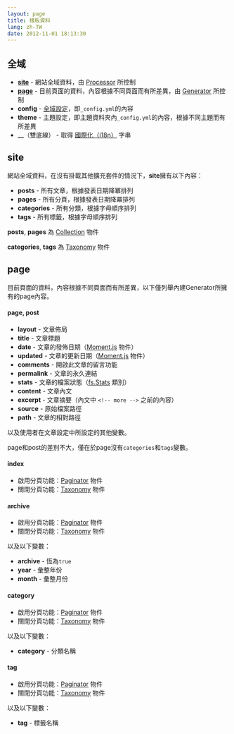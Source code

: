 ```yaml
---
layout: page
title: 樣板資料
lang: zh-TW
date: 2012-11-01 18:13:30
---
```


## 全域

- **[site](#site)** - 網站全域資料，由 [Processor][1] 所控制
- **[page](#page)** - 目前頁面的資料，內容根據不同頁面而有所差異，由 [Generator][2] 所控制
- **config** - [全域設定][3]，即`_config.yml`的內容
- **theme** - 主題設定，即主題資料夾內`_config.yml`的內容，根據不同主題而有所差異
- **__**（雙底線） - 取得 [國際化（i18n）][9] 字串

<a id="site"></a>
## site

網站全域資料，在沒有掛載其他擴充套件的情況下，**site**擁有以下內容：

- **posts** - 所有文章，根據發表日期降冪排列
- **pages** - 所有分頁，根據發表日期降冪排列
- **categories** - 所有分類，根據字母順序排列
- **tags** - 所有標籤，根據字母順序排列

**posts**, **pages** 為 [Collection][4] 物件

**categories**, **tags** 為 [Taxonomy][5] 物件

<a id="page"></a>
## page

目前頁面的資料，內容根據不同頁面而有所差異，以下僅列舉內建Generator所擁有的page內容。

#### page, post

- **layout** - 文章佈局
- **title** - 文章標題
- **date** - 文章的發佈日期（[Moment.js][7] 物件）
- **updated** - 文章的更新日期（[Moment.js][7] 物件）
- **comments** - 開啟此文章的留言功能
- **permalink** - 文章的永久連結
- **stats** - 文章的檔案狀態（[fs.Stats][8] 類別）
- **content** - 文章內文
- **excerpt** - 文章摘要（內文中 `<!-- more -->` 之前的內容）
- **source** - 原始檔案路徑
- **path** - 文章的相對路徑

以及使用者在文章設定中所設定的其他變數。

page和post的差別不大，僅在於page沒有`categories`和`tags`變數。

#### index

- 啟用分頁功能：[Paginator][6] 物件
- 關閉分頁功能：[Taxonomy][5] 物件

#### archive

- 啟用分頁功能：[Paginator][6] 物件
- 關閉分頁功能：[Taxonomy][5] 物件

以及以下變數：

- **archive** - 恆為`true`
- **year** - 彙整年份
- **month** - 彙整月份

#### category

- 啟用分頁功能：[Paginator][6] 物件
- 關閉分頁功能：[Taxonomy][5] 物件

以及以下變數：

- **category** - 分類名稱

#### tag

- 啟用分頁功能：[Paginator][6] 物件
- 關閉分頁功能：[Taxonomy][5] 物件

以及以下變數：

- **tag** - 標籤名稱

[1]: plugin-development.html#processor
[2]: plugin-development.html#generator
[3]: configure.html
[4]: collection.html#collection
[5]: collection.html#taxonomy
[6]: collection.html#paginator
[7]: http://momentjs.com/
[8]: http://nodejs.org/api/fs.html#fs_class_fs_stats
[9]: global-variables.html#i18n